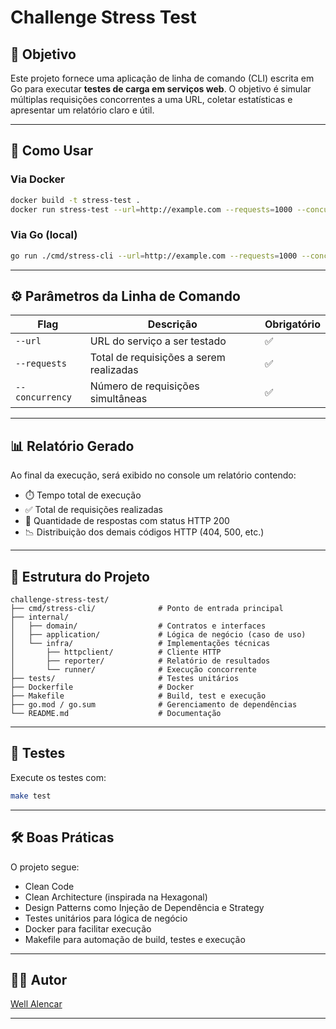 # Challenge Stress Test

## 🧪 Objetivo

Este projeto fornece uma aplicação de linha de comando (CLI) escrita em Go para executar **testes de carga em serviços web**. O objetivo é simular múltiplas requisições concorrentes a uma URL, coletar estatísticas e apresentar um relatório claro e útil.

---

## 🚀 Como Usar

### Via Docker

```bash
docker build -t stress-test .
docker run stress-test --url=http://example.com --requests=1000 --concurrency=10
```

### Via Go (local)

```bash
go run ./cmd/stress-cli --url=http://example.com --requests=1000 --concurrency=10
```

---

## ⚙️ Parâmetros da Linha de Comando

| Flag            | Descrição                               | Obrigatório |
|------------------|-------------------------------------------|-------------|
| `--url`         | URL do serviço a ser testado              | ✅           |
| `--requests`    | Total de requisições a serem realizadas   | ✅           |
| `--concurrency` | Número de requisições simultâneas         | ✅           |

---

## 📊 Relatório Gerado

Ao final da execução, será exibido no console um relatório contendo:

- ⏱️ Tempo total de execução
- ✅ Total de requisições realizadas
- 📗 Quantidade de respostas com status HTTP 200
- 📉 Distribuição dos demais códigos HTTP (404, 500, etc.)

---

## 🧱 Estrutura do Projeto

```
challenge-stress-test/
├── cmd/stress-cli/              # Ponto de entrada principal
├── internal/
│   ├── domain/                  # Contratos e interfaces
│   ├── application/             # Lógica de negócio (caso de uso)
│   └── infra/                   # Implementações técnicas
│       ├── httpclient/          # Cliente HTTP
│       ├── reporter/            # Relatório de resultados
│       └── runner/              # Execução concorrente
├── tests/                       # Testes unitários
├── Dockerfile                   # Docker
├── Makefile                     # Build, test e execução
├── go.mod / go.sum              # Gerenciamento de dependências
└── README.md                    # Documentação
```

---

## 🧪 Testes

Execute os testes com:

```bash
make test
```

---

## 🛠️ Boas Práticas

O projeto segue:

- Clean Code
- Clean Architecture (inspirada na Hexagonal)
- Design Patterns como Injeção de Dependência e Strategy
- Testes unitários para lógica de negócio
- Docker para facilitar execução
- Makefile para automação de build, testes e execução

---

## 👨‍💻 Autor

[Well Alencar](https://github.com/wellalencarweb)

---